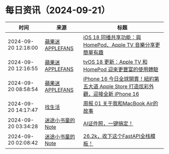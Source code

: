 ﻿# 每日资讯（2024-09-21）

|时间|来源|标题|
|---|---|---|
|2024-09-20 12:18:00|[蘋果迷 APPLEFANS](https://applefans.today/feed/)|[iOS 18 同播共享功能：與 HomePod、Apple TV 音樂分享更簡單有趣](https://applefans.today/2024-09-ios-18-shareplay-on-homepod/)|
|2024-09-20 12:16:55|[蘋果迷 APPLEFANS](https://applefans.today/feed/)|[tvOS 18 更新：Apple TV 和 HomePod 迎來更豐富的使用體驗](https://applefans.today/tvos-18/)|
|2024-09-20 08:58:54|[蘋果迷 APPLEFANS](https://applefans.today/feed/)|[iPhone 16 今日全球開賣！紐約第五大道 Apple Store 打造炫彩外觀，迎接全新 iPhone 16](https://applefans.today/2024-09-apple-fifth-ave-store-glows-apple-intelligence/)|
|2024-09-20 14:17:47|[找生活](https://zhaolife.com/atom.xml)|[周报 01 关于我和MacBook Air的故事](http://zhaolife.com/2024/09/20/zhouji01/)|
|2024-09-20 03:34:28|[迷途小书童的Note](https://xugaoxiang.com/feed)|[AI证件照，一键搞定！](https://xugaoxiang.com/2024/09/20/hivisionidphotos/)|
|2024-09-20 02:08:42|[迷途小书童的Note](https://xugaoxiang.com/feed)|[26.2k，收下这个FastAPI全栈模板！](https://xugaoxiang.com/2024/09/20/fullstack-fastapi-template/)|
